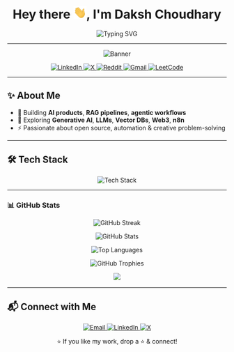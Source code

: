 <h1 align="center">
  Hey there <img src="https://raw.githubusercontent.com/ABSphreak/ABSphreak/master/gifs/Hi.gif" width="30px">, I'm Daksh Choudhary
</h1>

<p align="center">
  <img src="https://readme-typing-svg.herokuapp.com?font=Fira+Code&size=22&duration=4000&pause=1000&center=true&vCenter=true&width=600&lines=AI+Engineer+%7C+Generative+AI+Builder;Building+Agentic+AI+Workflows+%26+RAG+Pipelines;Building+SaaS+Products+with+Generative+AI+%F0%9F%9A%80" alt="Typing SVG">
</p>

---

<p align="center">
  <img src="https://capsule-render.vercel.app/api?type=wave&color=0:2e2e2e,100:000000&height=150&section=header&text=Welcome%20to%20my%20GitHub!&fontSize=28&fontColor=ffffff" alt="Banner" />
</p>

<p align="center">
  <a href="https://www.linkedin.com/in/daksh-choudhary-18336b249/">
    <img src="https://skillicons.dev/icons?i=linkedin" alt="LinkedIn"/>
  </a>
  <a href="https://x.com/DakshC17">
    <img src="https://skillicons.dev/icons?i=twitter" alt="X"/>
  </a>
<a href="https://www.reddit.com/user/Daksh1709/">
    <img src="https://cdn.simpleicons.org/reddit/FF4500" alt="Reddit" width="48"/>
  </a>
  <a href="mailto:dakshc1709@gmail.com">
    <img src="https://skillicons.dev/icons?i=gmail" alt="Gmail"/>
  </a>
  </a>
  <a href="https://leetcode.com/u/DakshC17/">
    <img src="https://cdn.simpleicons.org/leetcode/FFA116" alt="LeetCode" width="48"/>
  </a>
</p>


---

## ✨ About Me
- 🔭 Building **AI products**, **RAG pipelines**, **agentic workflows**
- 🌱 Exploring **Generative AI**, **LLMs**, **Vector DBs**, **Web3**, **n8n**
- ⚡ Passionate about open source, automation & creative problem-solving

---

## 🛠 Tech Stack
<p align="center">
  <img src="https://skillicons.dev/icons?i=python,fastapi,docker,linux,java,bash,vim,github,mysql,postgres,postman,aws,gcp" alt="Tech Stack"/>
</p>

---

### 📊 GitHub Stats

<p align="center">
  <img src="https://github-readme-streak-stats.herokuapp.com/?user=DakshC17&theme=tokyonight&hide_border=true" alt="GitHub Streak" />
</p>

<p align="center">
  <img src="https://github-readme-stats.vercel.app/api?username=DakshC17&show_icons=true&theme=tokyonight&hide_border=true" alt="GitHub Stats" />
</p>


<p align="center">
  <img src="https://github-readme-stats.vercel.app/api/top-langs/?username=DakshC17&layout=compact&theme=tokyonight&hide_border=true" alt="Top Languages" />
</p>


<p align="center">
  <img src="https://github-profile-trophy.vercel.app/?username=DakshC17&theme=tokyonight&no-frame=true&row=1&column=7" alt="GitHub Trophies" />
</p>


<p align="center">
  <img src="https://github-readme-activity-graph.vercel.app/graph?username=DakshC17&theme=tokyonight" />
</p>



---

## 📬 Connect with Me
<p align="center">
  <a href="mailto:dakshc1709@gmail.com">
    <img src="https://img.shields.io/badge/Email-dakshc1709%40gmail.com-red?style=for-the-badge&logo=gmail" alt="Email"/>
  </a>
  <a href="https://www.linkedin.com/in/daksh-choudhary-18336b249/">
    <img src="https://img.shields.io/badge/LinkedIn-Daksh%20Choudhary-blue?style=for-the-badge&logo=linkedin" alt="LinkedIn"/>
  </a>
  <a href="https://x.com/DakshC17">
    <img src="https://img.shields.io/badge/X-@DakshC17-000000?style=for-the-badge&logo=twitter" alt="X"/>
  </a>
</p>

<p align="center">⭐ If you like my work, drop a ⭐ & connect! </p>
